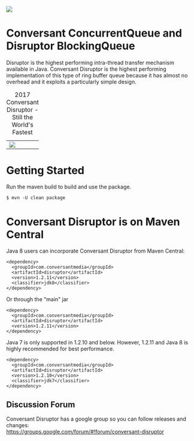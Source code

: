 <img src="https://github.com/conversant/disruptor/blob/master/src/main/resources/ConversantDisruptorLogo.png?raw=true">

# Conversant ConcurrentQueue and Disruptor BlockingQueue

Disruptor is the highest performing intra-thread transfer mechanism available in Java.  Conversant Disruptor is the highest performing implementation of this type of ring buffer queue because it has almost no overhead and it exploits a particularly simple design. 

<table>
<td><img src="https://github.com/conversant/disruptor/blob/master/benchmark/benchmark.jpg?raw=true"></td><tr>
<caption>2017 Conversant Disruptor - Still the World's Fastest</caption>
</table>

# Getting Started

Run the maven build to build and use the package.

```$ mvn -U clean package```

# Conversant Disruptor is on Maven Central

Java 8 users can incorporate Conversant Disruptor from Maven Central:

```
<dependency>
  <groupId>com.conversantmedia</groupId>
  <artifactId>disruptor</artifactId>
  <version>1.2.11</version>
  <classifier>jdk8</classifier>
</dependency>
```
Or through the "main" jar

```
<dependency>
  <groupId>com.conversantmedia</groupId>
  <artifactId>disruptor</artifactId>
  <version>1.2.11</version>
</dependency>
```

Java 7 is only supported in 1.2.10 and below.   However, 1.2.11 and Java 8 is highly recommended for best performance.

```
<dependency>
  <groupId>com.conversantmedia</groupId>
  <artifactId>disruptor</artifactId>
  <version>1.2.10</version>
  <classifier>jdk7</classifier>
</dependency>
```

## Discussion Forum

Conversant Disruptor has a google group so you can follow releases and changes:   
https://groups.google.com/forum/#!forum/conversant-disruptor

